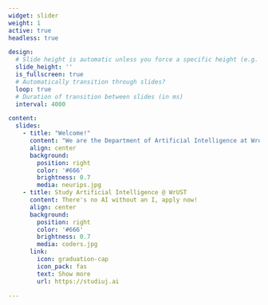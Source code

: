 ```yaml
---
widget: slider
weight: 1
active: true
headless: true

design:
  # Slide height is automatic unless you force a specific height (e.g. '400px')
  slide_height: ''
  is_fullscreen: true
  # Automatically transition through slides?
  loop: true
  # Duration of transition between slides (in ms)
  interval: 4000

content:
  slides:
    - title: "Welcome!"
      content: "We are the Department of Artificial Intelligence at Wroclaw University of Science and Technology, founded in 2014 (formerly a Department of Computational Intelligence). Our team researches important data science, machine learning and general artificial intelligence problems involving unstructured data: in other words, images, texts, sounds, networks or signals."
      align: center
      background:
        position: right
        color: '#666'
        brightness: 0.7
        media: neurips.jpg
    - title: Study Artificial Intelligence @ WrUST
      content: There's no AI without an I, apply now!
      align: center
      background:
        position: right
        color: '#666'
        brightness: 0.7
        media: coders.jpg
      link:
        icon: graduation-cap
        icon_pack: fas
        text: Show more
        url: https://studiuj.ai

---
```

